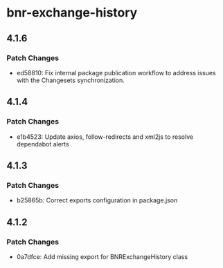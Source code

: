 # bnr-exchange-history

## 4.1.6

### Patch Changes

- ed58810: Fix internal package publication workflow to address issues with the Changesets synchronization.

## 4.1.4

### Patch Changes

- e1b4523: Update axios, follow-redirects and xml2js to resolve dependabot alerts

## 4.1.3

### Patch Changes

- b25865b: Correct exports configuration in package.json

## 4.1.2

### Patch Changes

- 0a7dfce: Add missing export for BNRExchangeHistory class
